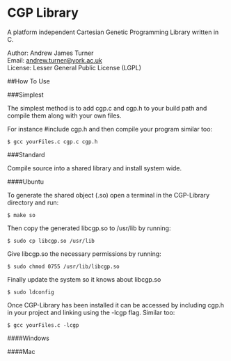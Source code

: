 CGP Library
======

A platform independent Cartesian Genetic Programming Library written in C.

Author: Andrew James Turner  
Email: andrew.turner@york.ac.uk  
License: Lesser General Public License (LGPL)  

##How To Use

###Simplest

The simplest method is to add cgp.c and cgp.h to your build path and compile them along with your own files.

For instance #include cgp.h and then compile your program similar too:

    $ gcc yourFiles.c cgp.c cgp.h

###Standard

Compile source into a shared library and install system wide.

####Ubuntu

To generate the shared object (.so) open a terminal in the CGP-Library directory and run:

    $ make so
    
Then copy the generated libcgp.so to /usr/lib by running:

    $ sudo cp libcgp.so /usr/lib
    
Give libcgp.so the necessary permissions by running:

    $ sudo chmod 0755 /usr/lib/libcgp.so

Finally update the system so it knows about libcgp.so

    $ sudo ldconfig
    
Once CGP-Library has been installed it can be accessed by including cgp.h in your project and linking using the -lcgp flag. Similar too:

    $ gcc yourFiles.c -lcgp

####Windows

####Mac
